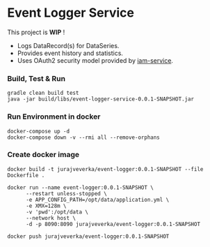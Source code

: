 # Event Logger Service
This project is __WIP__ !

* Logs DataRecord(s) for DataSeries.
* Provides event history and statistics.
* Uses OAuth2 security model provided by [iam-service](https://github.com/jveverka/iam-service).

### Build, Test & Run 
```
gradle clean build test
java -jar build/libs/event-logger-service-0.0.1-SNAPSHOT.jar 
```

### Run Environment in docker
```
docker-compose up -d
docker-compose down -v --rmi all --remove-orphans
```

### Create docker image
```
docker build -t jurajveverka/event-logger:0.0.1-SNAPSHOT --file Dockerfile .

docker run --name event-logger:0.0.1-SNAPSHOT \
      --restart unless-stopped \
      -e APP_CONFIG_PATH=/opt/data/application.yml \
      -e XMX=128m \
      -v 'pwd':/opt/data \
      --network host \
      -d -p 8090:8090 jurajveverka/event-logger:0.0.1-SNAPSHOT
      
docker push jurajveverka/event-logger:0.0.1-SNAPSHOT     
```

